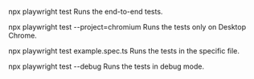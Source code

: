 npx playwright test
Runs the end-to-end tests.

npx playwright test --project=chromium
Runs the tests only on Desktop Chrome.

npx playwright test example.spec.ts
Runs the tests in the specific file.

npx playwright test --debug
Runs the tests in debug mode.
